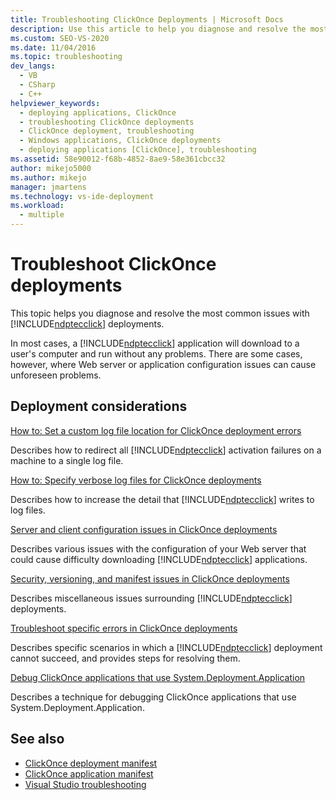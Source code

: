 ```yaml
---
title: Troubleshooting ClickOnce Deployments | Microsoft Docs
description: Use this article to help you diagnose and resolve the most common issues with ClickOnce deployments.
ms.custom: SEO-VS-2020
ms.date: 11/04/2016
ms.topic: troubleshooting
dev_langs: 
  - VB
  - CSharp
  - C++
helpviewer_keywords: 
  - deploying applications, ClickOnce
  - troubleshooting ClickOnce deployments
  - ClickOnce deployment, troubleshooting
  - Windows applications, ClickOnce deployments
  - deploying applications [ClickOnce], troubleshooting
ms.assetid: 58e90012-f68b-4852-8ae9-58e361cbcc32
author: mikejo5000
ms.author: mikejo
manager: jmartens
ms.technology: vs-ide-deployment
ms.workload: 
  - multiple
---
```

# Troubleshoot ClickOnce deployments
This topic helps you diagnose and resolve the most common issues with [!INCLUDE[ndptecclick](../deployment/includes/ndptecclick_md.md)] deployments.

 In most cases, a [!INCLUDE[ndptecclick](../deployment/includes/ndptecclick_md.md)] application will download to a user's computer and run without any problems. There are some cases, however, where Web server or application configuration issues can cause unforeseen problems.

## Deployment considerations

 [How to: Set a custom log file location for ClickOnce deployment errors](../deployment/how-to-set-a-custom-log-file-location-for-clickonce-deployment-errors.md)

 Describes how to redirect all [!INCLUDE[ndptecclick](../deployment/includes/ndptecclick_md.md)] activation failures on a machine to a single log file.

 [How to: Specify verbose log files for ClickOnce deployments](../deployment/how-to-specify-verbose-log-files-for-clickonce-deployments.md)

 Describes how to increase the detail that [!INCLUDE[ndptecclick](../deployment/includes/ndptecclick_md.md)] writes to log files.

 [Server and client configuration issues in ClickOnce deployments](../deployment/server-and-client-configuration-issues-in-clickonce-deployments.md)

 Describes various issues with the configuration of your Web server that could cause difficulty downloading [!INCLUDE[ndptecclick](../deployment/includes/ndptecclick_md.md)] applications.

 [Security, versioning, and manifest issues in ClickOnce deployments](../deployment/security-versioning-and-manifest-issues-in-clickonce-deployments.md)

 Describes miscellaneous issues surrounding [!INCLUDE[ndptecclick](../deployment/includes/ndptecclick_md.md)] deployments.

 [Troubleshoot specific errors in ClickOnce deployments](../deployment/troubleshooting-specific-errors-in-clickonce-deployments.md)

 Describes specific scenarios in which a [!INCLUDE[ndptecclick](../deployment/includes/ndptecclick_md.md)] deployment cannot succeed, and provides steps for resolving them.

 [Debug ClickOnce applications that use System.Deployment.Application](../deployment/debugging-clickonce-applications-that-use-system-deployment-application.md)

 Describes a technique for debugging ClickOnce applications that use System.Deployment.Application.

## See also

- [ClickOnce deployment manifest](../deployment/clickonce-deployment-manifest.md)
- [ClickOnce application manifest](../deployment/clickonce-application-manifest.md)
- [Visual Studio troubleshooting](/troubleshoot/visualstudio/welcome-visual-studio/)
